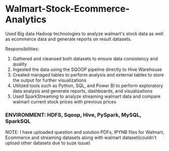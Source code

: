 # Walmart-Stock-Ecommerce-Analytics
Used Big data Hadoop technologies to analyze walmart's stock data as well as ecommerce data and generate reports on result datasets.

Responsibilities:
1. Gathered and cleansed both datasets to ensure data consistency and quality
2. Ingested the data using the SQOOP pipeline directly to Hive Warehouse 
3. Created managed tables to perform analysis and external tables to store the output for further visualizations
4. Utilized tools such as Python, SQL, and Power BI to perform exploratory data analysis and generate reports, dashboards, and visualizations
5. Used SparkStreaming to analyze streaming walmart data and compare walmart current stock prices with previous prices

### ENVIRONMENT: HDFS, Sqoop, Hive, PySpark, MySQL, SparkSQL
NOTE: I have uploaded question and solution PDFs, IPYNB files for Walmart, Ecommerce and streaming datasets along with walmart dataset(couldn't upload other datasets due to suze issue)
